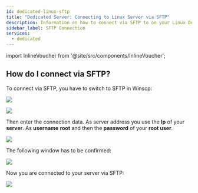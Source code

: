 ```yaml
---
id: dedicated-linux-sftp
title: "Dedicated Server: Connecting to Linux Server via SFTP"
description: Information on how to connect via SFTP to on your Linux Dedicated Server from ZAP-Hosting - ZAP-Hosting.com documentation
sidebar_label: SFTP Connection
services:
  - dedicated
---
```


import InlineVoucher from '@site/src/components/InlineVoucher';

<InlineVoucher />

## How do I connect via SFTP?

To connect via SFTP, you have to switch to SFTP in Winscp: 

![](https://screensaver01.zap-hosting.com/index.php/s/R5QRq5t8spGezE9/download/vps-sftp-3.gif)

![](https://screensaver01.zap-hosting.com/index.php/s/7HYF3ngpfcKXLZ9/preview)

Then enter the connection data. As server address you use the **Ip** of your **server**. As **username** **root** and then the **password** of your **root user**.

![](https://screensaver01.zap-hosting.com/index.php/s/boGkPkqF58CjxkD/preview)

The following window has to be confirmed:

![](https://screensaver01.zap-hosting.com/index.php/s/TQ9abPjsCXRqTGG/preview)


Now you are connected to your server via SFTP: 

![](https://screensaver01.zap-hosting.com/index.php/s/xA44qPQB6zcFc75/preview)
